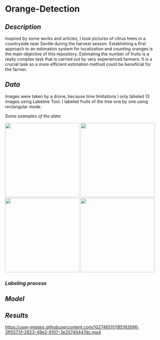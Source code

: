 # Orange-Detection

## *Description*

Inspired by some works and articles, I took pictures of citrus trees in a countryside near Seville during the harvest season. Establishing a first approach to an estimation system for localization and counting oranges is the main objective of this repository. Estimating the number of fruits is a really complex task that is carried out by very experienced farmers. It is a crucial task so a more efficient estimation method could be beneficial for the farmer. 

## *Data*

Images were taken by a drone, because time limitations I only labeled 13 images using Labelme Tool. I labeled fruits of the tree one by one using rectangular mode.

*Some examples of the data:*


<p float="left">
  <img src="https://user-images.githubusercontent.com/102746511/185049214-bc091664-866f-473a-8054-b515afe555fc.JPG" width="245" />
  <img src="https://user-images.githubusercontent.com/102746511/185050224-416f2e01-6a88-48ee-9c4e-f7edd4191f4e.JPG" width="245" /> 
  <img src="https://user-images.githubusercontent.com/102746511/185050290-19eaa08b-a330-4e58-af20-d43381b24025.JPG" width="245" />
  <img src="https://user-images.githubusercontent.com/102746511/185050473-49a06099-0f8f-4199-9cf4-65e82666072f.JPG" width="245" />
</p>

### *Labeling process*




## *Model*






## *Results*

https://user-images.githubusercontent.com/102746511/185192696-3ff55731-2923-49e2-9107-3e25749447dc.mp4


